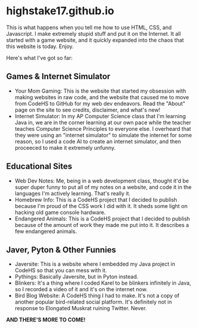 # highstake17.github.io
This is what happens when you tell me how to use HTML, CSS, and Javascript. I make extremely
stupid stuff and put it on the Internet. It all started with a game website, and it quickly
expanded into the chaos that this website is today. Enjoy.

Here's what I've got so far:
## Games & Internet Simulator
- Your Mom Gaming:
    This is the website that started my obsession with making websites in raw code, and the
    website that caused me to move from CodeHS to GitHub for my web dev endeavors. Read the
    "About" page on the site to see credits, disclaimer, and what's new!
- Internet Simulator:
    In my AP Computer Science class that I'm learning Java in, we are in the corner learning at
    our own pace while the teacher teaches Computer Science Principles to everyone else. I
    overheard that they were using an "internet simulator" to simulate the internet for some
    reason, so I used a code AI to create an internet simulator, and then proceeced to make it
    extremely unfunny. 

## Educational Sites
- Web Dev Notes:
    Me, being in a web development class, thought it'd be super duper funny to put all of my
    notes on a website, and code it in the languages I'm actively learning. That's really it.
- Homebrew Info:
    This is a CodeHS project that I decided to publish because I'm proud of the CSS work I did
    with it. It sheds some light on hacking old game console hardware.
- Endangered Animals:
    This is a CodeHS project that I decided to publish because of the amount of work they made
    me put into it. It describes a few endangered animals.

## Javer, Pyton & Other Funnies
- Javersite:
    This is a website where I embedded my Java project in CodeHS so that you can mess with it.
- Pythings:
    Basically Javersite, but in Pyton instead.
- Blinkers:
    It's a thing where I coded Karel to be blinkers infinitely in Java, so I recorded a video
    of it and it's on the internet now.
- Bird Blog Website:
    A CodeHS thing I had to make. It's not a copy of another popular bird-related social platform.
    It's definitely not in response to Elongated Muskrat ruining Twitter. Never.

**AND THERE'S MORE TO COME!**
